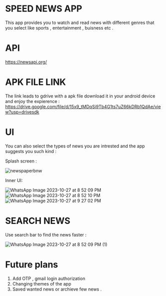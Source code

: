 # SPEED NEWS APP 


This app provides you to watch and read news with different genres that you select like sports , entertainment , buisness etc . 


# API 
https://newsapi.org/


# APK FILE LINK 
The link leads to gdrive with a apk file download it in your android device and enjoy the expierence :
https://drive.google.com/file/d/15x9_tMDqSi9Tb4G1ts7uZ66kDRb1QdAe/view?usp=drivesdk



# UI 
You can also select the types of news you are intrested and the app suggests you such kind :

Splash screen :

![newspaperbnw](https://github.com/Dhana-karthik/E_Dhanakarthik_projects/assets/147986718/281555ff-22ca-47a7-a812-5a2fab290ab7)


Inner UI:

![WhatsApp Image 2023-10-27 at 8 52 09 PM](https://github.com/Dhana-karthik/E_Dhanakarthik_projects/assets/147986718/7bdb1248-8102-44fa-94a7-eb50dec775a5)
![WhatsApp Image 2023-10-27 at 8 52 10 PM](https://github.com/Dhana-karthik/E_Dhanakarthik_projects/assets/147986718/fa4f1b2b-7908-4f81-ac87-66d8c8aae8a4)
![WhatsApp Image 2023-10-27 at 9 27 02 PM](https://github.com/Dhana-karthik/E_Dhanakarthik_projects/assets/147986718/08609daf-123a-4143-a1b9-82c035fa114b)


# SEARCH NEWS

Use search bar to find the news faster :

![WhatsApp Image 2023-10-27 at 8 52 09 PM (1)](https://github.com/Dhana-karthik/E_Dhanakarthik_projects/assets/147986718/df4b98d7-9a03-4ac0-b1f8-aaeea953c45f)







# Future plans 

1) Add OTP , gmail login authorization
2) Changing themes of the app
3) Saved wanted news or archieve few news .
